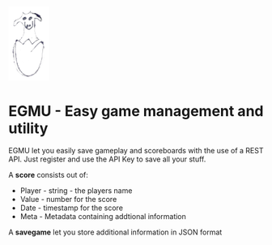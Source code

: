 <img src="egmu.png" alt="drawing" width="80px"/>

# EGMU - Easy game management and utility

EGMU let you easily save gameplay and scoreboards with the use of a REST API.
Just register and use the API Key to save all your stuff.

A **score** consists out of: 
* Player - string - the players name
* Value - number for the score
* Date - timestamp for the score
* Meta - Metadata containing addtional information

A **savegame** let you store additional information in JSON format
